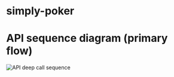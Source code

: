 # simply-poker

# API sequence diagram (primary flow)
![API deep call sequence](http://www.plantuml.com/plantuml/proxy?src=https://raw.githubusercontent.com/valb3r/simply-poker/master/docs/primary_flow.txt&fmt=svg&vvv=1)

